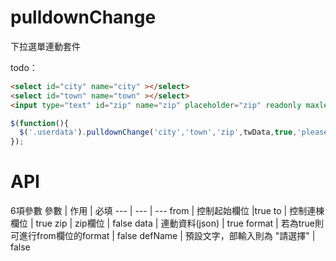 pulldownChange
==============

下拉選單連動套件

todo：
 ```html
<select id="city" name="city" ></select>
<select id="town" name="town" ></select>
<input type="text" id="zip" name="zip" placeholder="zip" readonly maxlength="4" tabindex="-1" />
```
```javascript
$(function(){
  $('.userdata').pulldownChange('city','town','zip',twData,true,'please select');
});
```

API
===
6項參數
參數 | 作用 |  必填
--- | --- | ---
from | 控制起始欄位 |true
to | 控制連棟欄位 | true
zip | zip欄位 | false
data | 連動資料(json) | true
format | 若為true則可進行from欄位的format | false
defName | 預設文字，部輸入則為 "請選擇" | false

